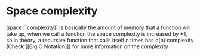 # Space complexity
Space [[complexity]] is basically the amount of memory that a function will take up, when we call a function the space complexity is increased by +1, so in theory, a recursive function that calls itself n times has o(n) complexity (Check [[Big O Notation]]) for more information on the complexity